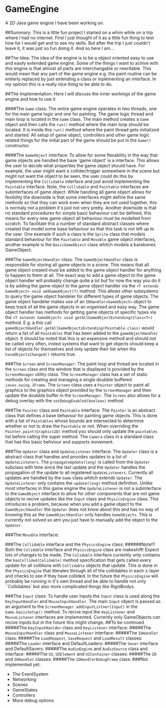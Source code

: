 # GameEngine
A 2D Java game engine I have been working on.

##Summary:
This is a little fun project I started on a whim while on a trip where I had no internet. First I just thought of it as a little fun thing to test how far I would get and to see my skills. But after the trip I just couldn't leave it, it was just so fun doing it. And so here I am...

##The Idea:
The idea of the engine is to be a object oriented easy to use and easily extended game engine. Some of the things I want to achive with this engine is that almost all parts are interchangable or rewritable. This would mean that any part of the game engine e.g. the paint routine can be entierly replaced by just extending a class or inplementing an interface. In my opinion this is a really nice thing to be able to do.

##The Implementation:
Here I will discuss the inner workings of the game engine and how to use it.

####The `Game` class:
The entire game engine operates in two threads, one for the main game logic and one for painting. The game logic thread and main loop is located in the `Game` class. The main method creates a `Game` object and then calls the `run()` method where the main loop should be located. It is inside this `run()` method where the paint thread gets initialized and started. All setup of game object, controllers and other game logic related things for the initial part of the game should be put in the `Game()` constructor.

####The `GameObject` interface:
To allow for some flexability in the way that game objects are handled the base 'game object' is a interface. This allows the user to decide what properties the game object should have. For example, the user might want a collider/trigger somewhere in the scene but might not want the object to be seen, the user could do this by implementing the `Collidable` interface and just avoid implementing the `Paintable` interface. Note, the `Collidable` and `Paintable` interfaces are subinterfaces of game object. While handling all game object  allows for fexibility the downside is that some interfaces might define the same methods so that they can work even when they are not used together, this is normaly not a problem it's just not very pretty. Another downside is that no standard procedures for simple basic behaviour can be defined, this means for every new game object all behaviour must be modelled from scratch. To facilitate this a number of standard abstract classes where created that model some base behaviour so that this task is not left up to the user. One example if such a class is the `Sprite` class that models standard behaviour for the `Paintable` and `Movable` game object interfaces, another example is the `BasicGameObject` class whitch models a barebones GameObject.

###The `GameObjectHandler` class:
The `GameObjectHandler` class is responsible for storing all game objects in a scene. This means that all game object created must be added to the game object handler for anything to happen to them at all. The exact way to add a game object to the game object handler will probably change quite a lot but for now the way you do it is by adding the game object to the game object handler via the `<T extends GameObject> void addGameObject(T)` method. This allows other subsystems to query the game object handeler for different types of game objects. The game object handeler makes use of an `IDHandler<GameObject>` object to keep track of all the game objects in an organised and easy way. The game object handler has methods for getting game objects of specific types via the `<T extends GameObject> void getAllGameObjectExtending(Class<T>)` method. E.g. a this call `gameObjectHandler.getAllGameObjectsExtending(Paintable.class)` would return a list of all `Paintables` that has been added to the `gameObjectHandler` object. It should be noted that this is an expensive method and should not be called very often, insted systems that want to get objects should keep a list of objects for themselves and only update their list when the `haveObjectsChanged()` returns true.

###The `Screen` and `ScreenManager`:
The paint loop and thread are located in the `Screen` class and the window that is displayed is provided by the `ScreenManager` utility class. The `ScreenManager` class has a set of static methods for creating and managing a single doubble buffered `javax.swing.JFrame`. The `Screen` class uses a `Painter` object to paint all graphics to the graphics object provided by the `ScreenManager` and then update the doubble buffer in the `ScreenManager`. The `Screen` also allows for a debug overlay with the `setDebugEnabled(boolean)` method.

###The `Painter` class and `Paintable` interface:
The `Painter` is an abstract class that defines a base behavour for painting game objects. This is done with a list of `Paintables` whose bounds are intersected to determine whether or not to draw the `Paintable` or not. When overriding the `Painter.paint(Graphics2D)` method you should only update the `paintables` list before calling the super method. The `Camera` class in a standard class that has this basic behviour and supports movement.

###The `Updater` class and `UpdateListener` interface:
The `Updater` class is a abstract class that handles and provides updates to a list of `UpdateListeners`. The `propagateUpdate(long)` is called from the `Updater` subclass with time since the last update and the `Updater` handles the propagation of the update to all registered `UpdateListeners`. Currently all updates are handled by the `Game` class whitch extends `Updater`. The `UpdateListener` only contains the `update(long)` method definition. Unlike most interfaces in this game engine the `UpdateListener` is not a subinterface to the `GameObject` interface to allow for other components that are not game objects to recive updates like the `Input` class and `PhysicsEngine` class. This introduces a problem, because when you add a game object to the `GameObjectHandler` the `Updater` does not know about this and has no way of knowing this as the `GameObjectHandler` only handles `GameObjects`. This is currently not solved so atm you just have to manually add the object to the `Updater`.

###The `Movable` interface:


###The `Collidable` interface and the `PhysicsEngine` class:
######Note!!! Both the `Colidable` interface and `PhysicsEngine` class are makeshift! Expect lots of changes to be made.
The `Colidable` interface currently only contains the `hasCollided(Colidable)` method specification that gets called every update for all collitions with `Collidable` objects that update. This is done in the `PhysicsEngine` that itterates through all of the collidables in each z-layer and checks to see if they have collided. In the future the `PhysicsEngine` will probably be running in it's own thread and be able to handle not only ``Collidables` but also more complicated things like RigidBodys.

###The `Input` class:
To handle user inputs the `Input` class is used along the `KeyInputHandler` and `MouseInputHandler`. The main `Input` object is passed as an argument to the `ScreenManager.addInputListner(Input)` in the `Game.basicSetup()` method. To recive input the `KeyListener` and `MouseListener` interfaces are implemented. Currently only GameObjects can recive inputs but in the future this might change.
##To be continued
#####The `KeyInputHanlder` class and `KeyListener` interface:
#####The `MouseInputHandler` class and `MouseListener` interface:
#####The `IOHandler` class:
#####The `LoadRequest`, `SaveRequest` and `LoadResult` classes:
#####The `Loader` interface and DefaultLoaders:
#####The `Saver` interface and DefaultSavers:
#####The `AudioEngine` and `AudioSource` class and interface:
#####The `UI`, `UIElement` and `UIContainer` classes:
#####The `ID` and `IDHandler` classes:
#####The `IDHandlerDebugFrame` class:
###Not implemented yet:
* The EventSystem
* Networking
* Scenes
* GameStates
* Controllers
* More debug options
